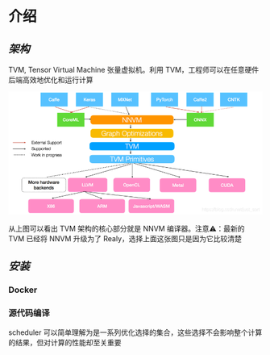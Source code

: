# 介绍

## *架构*

TVM, Tensor Virtual Machine 张量虚拟机。利用 TVM，工程师可以在任意硬件后端高效地优化和运行计算

<img src="TVM架构.png">

从上图可以看出 TVM 架构的核心部分就是 NNVM 编译器。注意⚠️：最新的 TVM 已经将 NNVM 升级为了 Realy，选择上面这张图只是因为它比较清楚

## *安装*

### Docker

### 源代码编译







scheduler 可以简单理解为是一系列优化选择的集合，这些选择不会影响整个计算的结果，但对计算的性能却至关重要